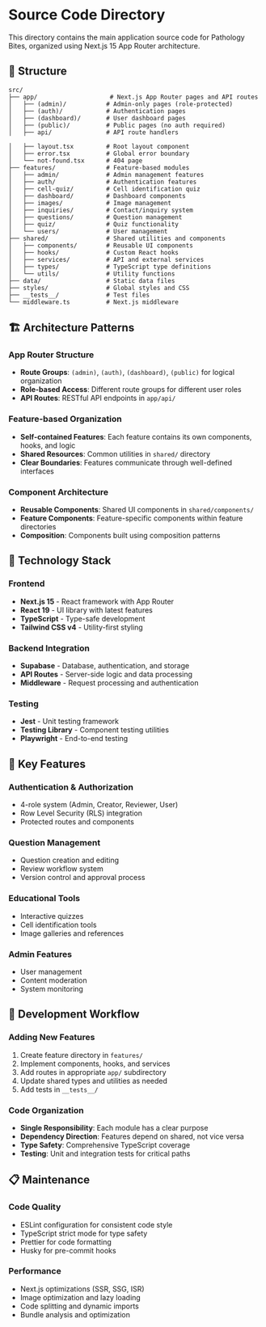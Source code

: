 # Source Code Directory

This directory contains the main application source code for Pathology Bites, organized using Next.js 15 App Router architecture.

## 📁 Structure

```
src/
├── app/                    # Next.js App Router pages and API routes
│   ├── (admin)/           # Admin-only pages (role-protected)
│   ├── (auth)/            # Authentication pages
│   ├── (dashboard)/       # User dashboard pages
│   ├── (public)/          # Public pages (no auth required)
│   ├── api/               # API route handlers

│   ├── layout.tsx         # Root layout component
│   ├── error.tsx          # Global error boundary
│   └── not-found.tsx      # 404 page
├── features/              # Feature-based modules
│   ├── admin/             # Admin management features
│   ├── auth/              # Authentication features
│   ├── cell-quiz/         # Cell identification quiz
│   ├── dashboard/         # Dashboard components
│   ├── images/            # Image management
│   ├── inquiries/         # Contact/inquiry system
│   ├── questions/         # Question management
│   ├── quiz/              # Quiz functionality
│   └── users/             # User management
├── shared/                # Shared utilities and components
│   ├── components/        # Reusable UI components
│   ├── hooks/             # Custom React hooks
│   ├── services/          # API and external services
│   ├── types/             # TypeScript type definitions
│   └── utils/             # Utility functions
├── data/                  # Static data files
├── styles/                # Global styles and CSS
├── __tests__/             # Test files
└── middleware.ts          # Next.js middleware
```

## 🏗️ Architecture Patterns

### App Router Structure
- **Route Groups**: `(admin)`, `(auth)`, `(dashboard)`, `(public)` for logical organization
- **Role-based Access**: Different route groups for different user roles
- **API Routes**: RESTful API endpoints in `app/api/`

### Feature-based Organization
- **Self-contained Features**: Each feature contains its own components, hooks, and logic
- **Shared Resources**: Common utilities in `shared/` directory
- **Clear Boundaries**: Features communicate through well-defined interfaces

### Component Architecture
- **Reusable Components**: Shared UI components in `shared/components/`
- **Feature Components**: Feature-specific components within feature directories
- **Composition**: Components built using composition patterns

## 🔧 Technology Stack

### Frontend
- **Next.js 15** - React framework with App Router
- **React 19** - UI library with latest features
- **TypeScript** - Type-safe development
- **Tailwind CSS v4** - Utility-first styling

### Backend Integration
- **Supabase** - Database, authentication, and storage
- **API Routes** - Server-side logic and data processing
- **Middleware** - Request processing and authentication

### Testing
- **Jest** - Unit testing framework
- **Testing Library** - Component testing utilities
- **Playwright** - End-to-end testing

## 🎯 Key Features

### Authentication & Authorization
- 4-role system (Admin, Creator, Reviewer, User)
- Row Level Security (RLS) integration
- Protected routes and components

### Question Management
- Question creation and editing
- Review workflow system
- Version control and approval process

### Educational Tools
- Interactive quizzes
- Cell identification tools
- Image galleries and references

### Admin Features
- User management
- Content moderation
- System monitoring

## 🔄 Development Workflow

### Adding New Features
1. Create feature directory in `features/`
2. Implement components, hooks, and services
3. Add routes in appropriate `app/` subdirectory
4. Update shared types and utilities as needed
5. Add tests in `__tests__/`

### Code Organization
- **Single Responsibility**: Each module has a clear purpose
- **Dependency Direction**: Features depend on shared, not vice versa
- **Type Safety**: Comprehensive TypeScript coverage
- **Testing**: Unit and integration tests for critical paths

## 📋 Maintenance

### Code Quality
- ESLint configuration for consistent code style
- TypeScript strict mode for type safety
- Prettier for code formatting
- Husky for pre-commit hooks

### Performance
- Next.js optimizations (SSR, SSG, ISR)
- Image optimization and lazy loading
- Code splitting and dynamic imports
- Bundle analysis and optimization
